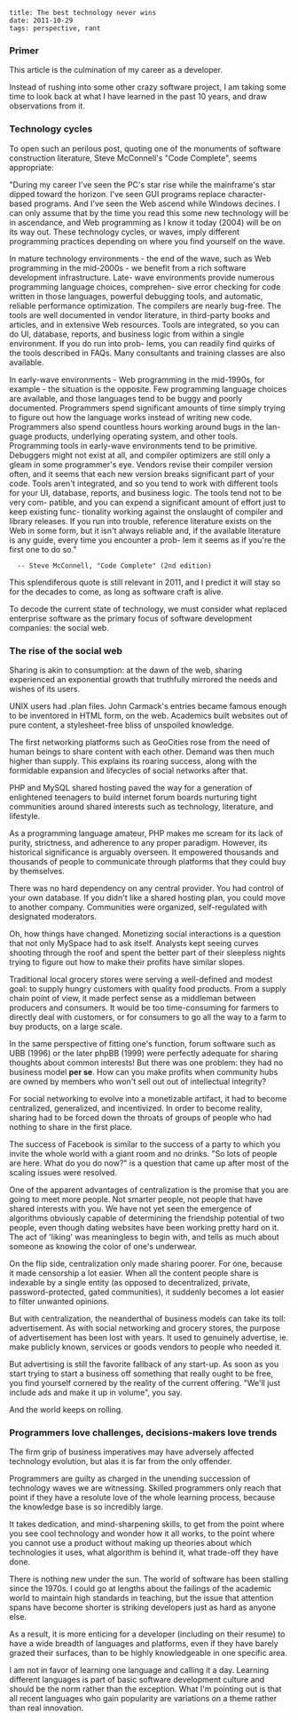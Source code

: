     title: The best technology never wins
    date: 2011-10-29
    tags: perspective, rant

### Primer

This article is the culmination of my career as a developer.

Instead of rushing into some other crazy software project, I am taking some time
to look back at what I have learned in the past 10 years, and draw observations from it.

### Technology cycles

To open such an perilous post, quoting one of the monuments of software construction
literature, Steve McConnell's "Code Complete", seems appropriate:

   "During my career I've seen the PC's star rise while the mainframe's star dipped toward
   the horizon. I've seen GUI programs replace character-based programs. And I've seen
   the Web ascend while Windows decines. I can only assume that by the time you read this
   some new technology will be in ascendance, and Web programming as I know it
   today (2004) will be on its way out. These technology cycles, or waves, imply different
   programming practices depending on where you find yourself on the wave.

   In mature technology environments - the end of the wave, such as Web programming
   in the mid-2000s - we benefit from a rich software development infrastructure. Late-
   wave environments provide numerous programming language choices, comprehen-
   sive error checking for code written in those languages, powerful debugging tools,
   and automatic, reliable performance optimization. The compilers are nearly bug-free.
   The tools are well documented in vendor literature, in third-party books and articles,
   and in extensive Web resources. Tools are integrated, so you can do UI, database,
   reports, and business logic from within a single environment. If you do run into prob-
   lems, you can readily find quirks of the tools described in FAQs. Many consultants
   and training classes are also available.

   In early-wave environments - Web programming in the mid-1990s, for example - the
   situation is the opposite. Few programming language choices are available, and those
   languages tend to be buggy and poorly documented. Programmers spend significant
   amounts of time simply trying to figure out how the language works instead of writing
   new code. Programmers also spend countless hours working around bugs in the lan-
   guage products, underlying operating system, and other tools. Programming tools in
   early-wave environments tend to be primitive. Debuggers might not exist at all, and
   compiler optimizers are still only a gleam in some programmer's eye. Vendors revise
   their compiler version often, and it seems that each new version breaks significant
   part of your code. Tools aren't integrated, and so you tend to work with different
   tools for your UI, database, reports, and business logic. The tools tend not to be very com-
   patible, and you can expend a significant amount of effort just to keep existing func-
   tionality working against the onslaught of compiler and library releases. If you run
   into trouble, reference literature exists on the Web in some form, but it isn't always
   reliable and, if the available literature is any guide, every time you encounter a prob-
   lem it seems as if you're the first one to do so."

      -- Steve McConnell, "Code Complete" (2nd edition)

This splendiferous quote is still relevant in 2011, and I predict it will stay so for the
decades to come, as long as software craft is alive.

To decode the current state of technology, we must consider what replaced enterprise
software as the primary focus of software development companies: the social web.

### The rise of the social web

Sharing is akin to consumption: at the dawn of the web, sharing experienced an exponential
growth that truthfully mirrored the needs and wishes of its users.

UNIX users had .plan files. John Carmack's entries became famous enough to be inventored
in HTML form, on the web. Academics built websites out of pure content, a stylesheet-free
bliss of unspoiled knowledge.

The first networking platforms such as GeoCities rose from the need of human beings
to share content with each other. Demand was then much higher than supply. This explains
its roaring success, along with the formidable expansion and lifecycles of social
networks after that.

PHP and MySQL shared hosting paved the way for a generation of enlightened teenagers
to build internet forum boards nurturing tight communities around shared interests such as
technology, literature, and lifestyle.

As a programming language amateur, PHP makes me scream for its lack of purity, strictness,
and adherence to any proper paradigm. However, its historical significance is arguably
overseen. It empowered thousands and thousands of people to communicate through platforms
that they could buy by themselves.

There was no hard dependency on any central provider. You had control of your own database.
If you didn't like a shared hosting plan, you could move to another company. Communities
were organized, self-regulated with designated moderators.

Oh, how things have changed. Monetizing social interactions is a question that not only
MySpace had to ask itself. Analysts kept seeing curves shooting through the roof and spent
the better part of their sleepless nights trying to figure out how to make their profits
have similar slopes.

Traditional local grocery stores were serving a well-defined and modest goal: to supply
hungry customers with quality food products. From a supply chain point of view, it made
perfect sense as a middleman between producers and consumers. It would be too time-consuming
for farmers to directly deal with customers, or for consumers to go all the way to a
farm to buy products, on a large scale.

In the same perspective of fitting one's function, forum software such as UBB (1996) or
the later phpBB (1999) were perfectly adequate for sharing thoughts about common interests!
But there was one problem: they had no business model **per se**. How can you make profits
when community hubs are owned by members who won't sell out out of intellectual integrity?

For social networking to evolve into a monetizable artifact, it had to become centralized,
generalized, and incentivized. In order to become reality, sharing had to be forced down
the throats of groups of people who had nothing to share in the first place.

The success of Facebook is similar to the success of a party to which you invite the whole
world with a giant room and no drinks. "So lots of people are here. What do you do now?"
is a question that came up after most of the scaling issues were resolved.

One of the apparent advantages of centralization is the promise that you are going to meet
more people. Not smarter people, not people that have shared interests with you. We have
not yet seen the emergence of algorithms obviously capable of determining the friendship
potential of two people, even though dating websites have been working pretty hard on it.
The act of 'liking' was meaningless to begin with, and tells as much about someone as
knowing the color of one's underwear.

On the flip side, centralization only made sharing poorer. For one, because it made
censorship a lot easier. When all the content people share is indexable by a single entity
(as opposed to decentralized, private, password-protected, gated communities), it suddenly
becomes a lot easier to filter unwanted opinions.

But with centralization, the neanderthal of business models can take its toll: advertisement.
As with social networking and grocery stores, the purpose of advertisement has been lost
with years. It used to genuinely advertise, ie. make publicly known, services or goods
vendors to people who needed it.

But advertising is still the favorite fallback of any start-up. As soon as you start trying
to start a business off something that really ought to be free, you find yourself cornered
by the reality of the current offering. "We'll just include ads and make it up in volume",
you say.

And the world keeps on rolling.

### Programmers love challenges, decisions-makers love trends

The firm grip of business imperatives may have adversely affected technology evolution, but
alas it is far from the only offender.

Programmers are guilty as charged in the unending succession of technology waves we are
witnessing. Skilled programmers only reach that point if they have a resolute love of the
whole learning process, because the knowledge base is so incredibly large.

It takes dedication, and mind-sharpening skills, to get from the point where you see cool
technology and wonder how it all works, to the point where you cannot use a product without
making up theories about which technologies it uses, what algorithm is behind it, what
trade-off they have done.

There is nothing new under the sun. The world of software has been stalling since the 1970s.
I could go at lengths about the failings of the academic world to maintain high standards in
teaching, but the issue that attention spans have become shorter is striking developers just
as hard as anyone else.

As a result, it is more enticing for a developer (including on their resume) to have a wide
breadth of languages and platforms, even if they have barely grazed their surfaces, than to be
highly knowledgeable in one specific area.

I am not in favor of learning one language and calling it a day. Learning different languages
is part of basic software development culture and should be the norm rather than the
exception. What I'm pointing out is that all recent languages who gain popularity are variations
on a theme rather than real innovation.












